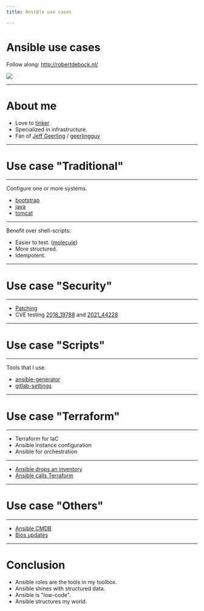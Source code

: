 ```yaml
---
title: Ansible use cases

---
```


# Ansible use cases

Follow along: http://robertdebock.nl/

<img src="https://api.qrserver.com/v1/create-qr-code/?size=350x350&data=http://robertdebock.nl/presentations/ansible-use-cases/"/>

---

# About me

- Love to [tinker](https://robertdebock.nl/).
- Specialized in infrastructure.
- Fan of [Jeff Geerling](https://www.jeffgeerling.com) / [geerlingguy](https://github.com/geerlingguy)

---

# Use case "Traditional"

----

Configure one or more systems.

- [bootstrap](https://github.com/robertdebock/ansible-role-bootstrap)
- [java](https://github.com/robertdebock/ansible-role-java)
- [tomcat](https://github.com/robertdebock/ansible-role-tomcat)

----

Benefit over shell-scripts:

- Easier to test. ([molecule](https://molecule.readthedocs.io/en/latest/))
- More structured.
- Idempotent.

---

# Use case "Security"

----

- [Patching](https://github.com/robertdebock/ansible-role-update)
- CVE testing [2018_19788](https://github.com/robertdebock/ansible-role-cve_2018_19788) and [2021_44228](https://github.com/robertdebock/ansible-role-cve_2021_44228)

---

# Use case "Scripts"

----

Tools that I use.

- [ansible-generator](https://github.com/robertdebock/ansible-generator/blob/master/generate.yml)
- [gitlab-settings](https://github.com/robertdebock/ansible-generator/blob/master/generate.yml)

---

# Use case "Terraform"

----

- Terraform for IaC
- Ansible instance configuration
- Ansible for orchestration

----

- [Ansible drops an inventory](https://gitlab.com/robertdebock/gitlab-demo/-/blob/master/terraform/main.tf#L155)
- [Ansible calls Terraform](https://github.com/robertdebock/ansible-playbook-cloudtop/blob/master/ansible/playbook.yml#L14)

---

# Use case "Others"

----

- [Ansible CMDB](https://github.com/fboender/ansible-cmdb)
- [Bios updates](https://github.com/robertdebock/ansible-role-bios_update)
---

# Conclusion

- Ansible roles are the tools in my toolbox.
- Ansible shines with structured data.
- Ansible is "low-code".
- Ansible structures my world.
